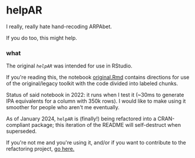# helpAR
 I really, really hate hand-recoding ARPAbet.
 
 If you do too, this might help.
 
 ### what
The original *`helpAR`* was intended for use in RStudio. 

If you're reading this, the notebook [original.Rmd](inst/helpAR.Rmd) contains directions for use of the original/legacy toolkit with the code divided into labeled chunks. 

Status of said notebook in 2022: it runs when I test it (~30ms to generate IPA equivalents for a column with 350k rows). I would like to make using it smoother for people who aren't me eventually.

As of January 2024, `helpAR` is (finally!) being refactored into a CRAN-compliant package; this iteration of the README will self-destruct when superseded.

If you're not me and you're using it, and/or if you want to contribute to the refactoring project, [go here.](https://github.com/cyrusae/helpAR/issues)
